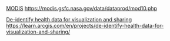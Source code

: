 [MODIS](https://modis.gsfc.nasa.gov/data/dataprod/mod10.php)
https://modis.gsfc.nasa.gov/data/dataprod/mod10.php

[De-identify health data for visualization and sharing](https://learn.arcgis.com/en/projects/de-identify-health-data-for-visualization-and-sharing/)
https://learn.arcgis.com/en/projects/de-identify-health-data-for-visualization-and-sharing/
